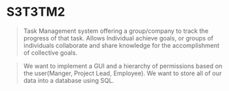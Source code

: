 # S3T3TM2

> Task Management system offering a group/company to track the progress of that task. Allows Individual achieve goals, or groups of individuals collaborate and share knowledge for the accomplishment of collective goals.

> We want to implement a GUI and a hierarchy of permissions based on the user(Manger, Project Lead, Employee).
> We want to store all of our data into a database using SQL.
